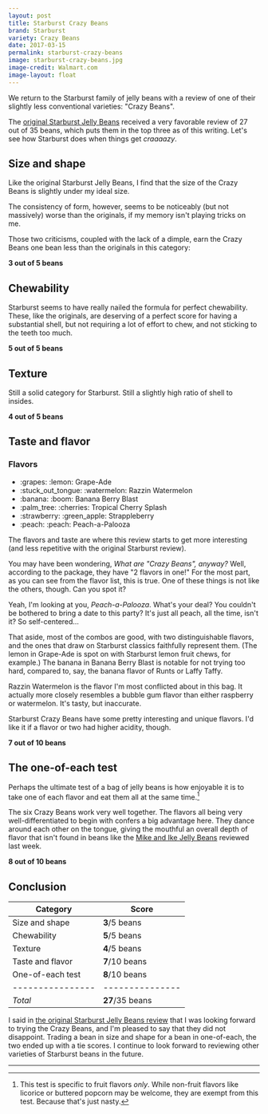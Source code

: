 ```yaml
---
layout: post
title: Starburst Crazy Beans
brand: Starburst
variety: Crazy Beans
date: 2017-03-15
permalink: starburst-crazy-beans
image: starburst-crazy-beans.jpg
image-credit: Walmart.com
image-layout: float
---
```


We return to the Starburst family of jelly beans with a review of
one of their slightly less conventional varieties: "Crazy Beans".

The [original Starburst Jelly Beans](/starburst-jelly-beans)
received a very favorable review of 27 out of 35 beans,
which puts them in the top three as of this writing.
Let's see how Starburst does when things get _craaaazy_.


## Size and shape

Like the original Starburst Jelly Beans, I find that
the size of the Crazy Beans is slightly under my ideal size.

The consistency of form, however, seems to be noticeably
(but not massively) worse than the originals,
if my memory isn't playing tricks on me.

Those two criticisms, coupled with the lack of a dimple,
earn the Crazy Beans one bean less than the originals in this category:

**3 out of 5 beans**


## Chewability

Starburst seems to have really nailed the formula for perfect chewability.
These, like the originals, are deserving of a perfect score
for having a substantial shell, but not requiring a lot of effort to chew,
and not sticking to the teeth too much.

**5 out of 5 beans**


## Texture

Still a solid category for Starburst.
Still a slightly high ratio of shell to insides.

**4 out of 5 beans**


## Taste and flavor

<div class="inset">
    <h3>Flavors</h3>
    <ul class="emoji-list">
        <li>:grapes: :lemon: Grape-Ade</li>
        <li>:stuck_out_tongue: :watermelon: Razzin Watermelon</li>
        <li>:banana: :boom: Banana Berry Blast</li>
        <li>:palm_tree: :cherries: Tropical Cherry Splash</li>
        <li>:strawberry: :green_apple: Strappleberry</li>
        <li>:peach: :peach: Peach-a-Palooza</li>
    </ul>
</div>

The flavors and taste are where this review starts to
get more interesting (and less repetitive with the original Starburst review).

You may have been wondering, _What are "Crazy Beans", anyway?_
Well, according to the package, they have "2 flavors in one!"
For the most part, as you can see from the flavor list, this is true.
One of these things is not like the others, though.
Can you spot it?

Yeah, I'm looking at you, _Peach-a-Palooza_.
What's your deal? You couldn't be bothered to bring a date to this party?
It's just all peach, all the time, isn't it? So self-centered…

That aside, most of the combos are good, with two distinguishable flavors,
and the ones that draw on Starburst classics faithfully represent them.
(The lemon in Grape-Ade is spot on with
Starburst lemon fruit chews, for example.)
The banana in Banana Berry Blast is notable for not trying too hard,
compared to, say, the banana flavor of Runts or Laffy Taffy.

Razzin Watermelon is the flavor I'm most conflicted about in this bag.
It actually more closely resembles a bubble gum flavor than
either raspberry or watermelon. It's tasty, but inaccurate.

Starburst Crazy Beans have some pretty interesting and unique flavors.
I'd like it if a flavor or two had higher acidity, though.

**7 out of 10 beans**


## The one-of-each test

Perhaps the ultimate test of a bag of jelly beans is how enjoyable it is
to take one of each flavor and eat them all at the same time.[^1]

The six Crazy Beans work very well together.
The flavors all being very well-differentiated to begin with
confers a big advantage here.
They dance around each other on the tongue, giving the mouthful
an overall depth of flavor that isn't found in beans like
the [Mike and Ike Jelly Beans](/mike-and-ike-jelly-beans#the-one-of-each-test)
reviewed last week.

**8 out of 10 beans**


## Conclusion

Category         | Score
---------------- | ---------------
Size and shape   | **3**/5 beans
Chewability      | **5**/5 beans
Texture          | **4**/5 beans
Taste and flavor | **7**/10 beans
One-of-each test | **8**/10 beans
---------------- | ---------------
_Total_          | **27**/35 beans

I said in
[the original Starburst Jelly Beans review](/starburst-jelly-beans#conclusion)
that I was looking forward to trying the Crazy Beans,
and I'm pleased to say that they did not disappoint.
Trading a bean in size and shape for a bean in one-of-each,
the two ended up with a tie scores.
I continue to look forward to reviewing other varieties of Starburst beans
in the future.


---

[^1]: This test is specific to fruit flavors _only_. While non-fruit flavors like licorice or buttered popcorn may be welcome, they are exempt from this test. Because that's just nasty.
